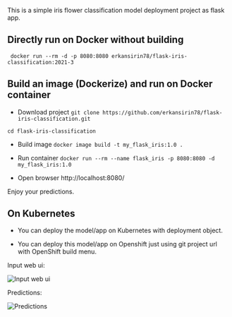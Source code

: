 This is a simple iris flower classification model deployment project as flask app.

## Directly run on Docker without building

`  docker run --rm -d -p 8080:8080 erkansirin78/flask-iris-classification:2021-3 `

## Build an image (Dockerize) and run on Docker container
- Download project
` git clone https://github.com/erkansirin78/flask-iris-classification.git ` 

` cd flask-iris-classification `

- Build image 
` docker image build -t my_flask_iris:1.0 . ` 

- Run container 
` docker run --rm --name flask_iris -p 8080:8080 -d my_flask_iris:1.0 ` 

- Open browser http://localhost:8080/

Enjoy your predictions.

## On Kubernetes
- You can deploy the model/app on Kubernetes with deployment object.

- You can deploy this model/app on Openshift just using git project url with OpenShift build menu.

Input web ui:

![Input web ui](images/input_form.png "Input web ui")

Predictions:

![Predictions](images/prediction_result.png "Predictions")
